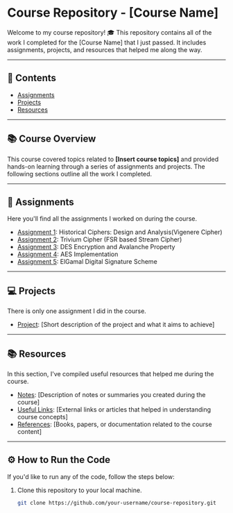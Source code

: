 # Course Repository - [Course Name]
Welcome to my course repository! 🎓 This repository contains all of the work I completed for the [Course Name] that I just passed. It includes assignments, projects, and resources that helped me along the way.

---

## 📝 Contents

- [Assignments](#assignments)
- [Projects](#projects)
- [Resources](#resources)

---

## 📚 Course Overview
This course covered topics related to **[Insert course topics]** and provided hands-on learning through a series of assignments and projects. The following sections outline all the work I completed.

---

## 📝 Assignments

Here you'll find all the assignments I worked on during the course.

- [Assignment 1](assignments/assignment_1): Historical Ciphers: Design and Analysis(Vigenere Cipher)
- [Assignment 2](assignments/assignment_2): Trivium Cipher (FSR based Stream Cipher)
- [Assignment 3](assignments/assignment_3): DES Encryption and Avalanche Property
- [Assignment 4](assignments/assignment_4): AES Implementation
- [Assignment 5](assignments/assignment_5): ElGamal Digital Signature Scheme

---

## 💻 Projects

There is only one assignment I did in the course.

- [Project](Project/linear-attack-on-spn-main): [Short description of the project and what it aims to achieve]

---

## 📚 Resources

In this section, I've compiled useful resources that helped me during the course.

- [Notes](resources/notes): [Description of notes or summaries you created during the course]
- [Useful Links](resources/links): [External links or articles that helped in understanding course concepts]
- [References](resources/references): [Books, papers, or documentation related to the course content]

---

## ⚙️ How to Run the Code

If you'd like to run any of the code, follow the steps below:

1. Clone this repository to your local machine.
   ```bash
   git clone https://github.com/your-username/course-repository.git
